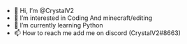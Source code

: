 - 👋 Hi, I’m @CrystalV2
- 👀 I’m interested in Coding And minecraft/editing
- 🌱 I’m currently learning Python
- 📫 How to reach me add me on discord (CrystalV2#8663)

<!---
CrystalV2/CrystalV2 is a ✨ special ✨ repository because its `README.md` (this file) appears on your GitHub profile.
You can click the Preview link to take a look at your changes.
--->
